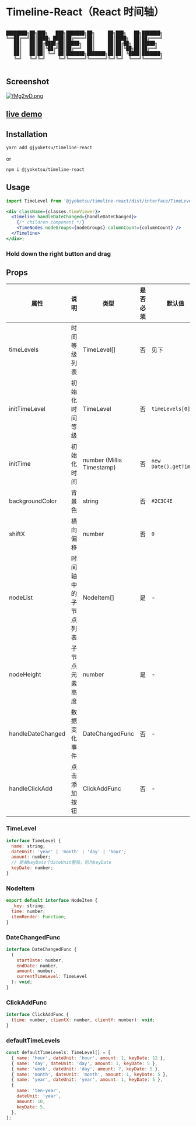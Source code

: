 # Timeline-React（React 时间轴）

```

████████╗██╗███╗   ███╗███████╗██╗     ██╗███╗   ██╗███████╗
╚══██╔══╝██║████╗ ████║██╔════╝██║     ██║████╗  ██║██╔════╝
   ██║   ██║██╔████╔██║█████╗  ██║     ██║██╔██╗ ██║█████╗
   ██║   ██║██║╚██╔╝██║██╔══╝  ██║     ██║██║╚██╗██║██╔══╝
   ██║   ██║██║ ╚═╝ ██║███████╗███████╗██║██║ ╚████║███████╗
   ╚═╝   ╚═╝╚═╝     ╚═╝╚══════╝╚══════╝╚═╝╚═╝  ╚═══╝╚══════╝


```

## Screenshot

[![fMg2wD.png](https://z3.ax1x.com/2021/08/07/fMg2wD.png)](https://imgtu.com/i/fMg2wD)

## [live demo](https://jyoketsu.github.io/timeline/)

## Installation

```bash
yarn add @jyoketsu/timeline-react
```

or

```
npm i @jyoketsu/timeline-react
```

## Usage

```jsx
import TimeLevel from '@jyoketsu/timeline-react/dist/interface/TimeLevel';

<div className={classes.timeViewer}>
  <Timeline handleDateChanged={handleDateChanged}>
    {/* children component */}
    <TimeNodes nodeGroups={nodeGroups} columnCount={columnCount} />
  </Timeline>
</div>;
```

### Hold down the right button and drag

## Props

| 属性              | 说明                 | 类型                      | 是否必须 | 默认值                 |
| ----------------- | -------------------- | ------------------------- | -------- | ---------------------- |
| timeLevels        | 时间等级列表         | TimeLevel[]               | 否       | 见下                   |
| initTimeLevel     | 初始化时间等级       | TimeLevel                 | 否       | `timeLevels[0]`        |
| initTime          | 初始化时间           | number (Millis Timestamp) | 否       | `new Date().getTime()` |
| backgroundColor   | 背景色               | string                    | 否       | `#2C3C4E`              |
| shiftX            | 横向偏移             | number                    | 否       | `0`                    |
| nodeList          | 时间轴中的子节点列表 | NodeItem[]                | 是       | -                      |
| nodeHeight        | 子节点元素高度       | number                    | 是       | -                      |
| handleDateChanged | 数据变化事件         | DateChangedFunc           | 否       | -                      |
| handleClickAdd    | 点击添加按钮         | ClickAddFunc              | 否       | -                      |

### TimeLevel

```js
interface TimeLevel {
  name: string;
  dateUnit: 'year' | 'month' | 'day' | 'hour';
  amount: number;
  // 能被keyDate个dateUnit整除，则为keyDate
  keyDate: number;
}
```

### NodeItem

```js
export default interface NodeItem {
  _key: string;
  time: number;
  itemRender: Function;
}

```

### DateChangedFunc

```js
interface DateChangedFunc {
  (
    startDate: number,
    endDate: number,
    amount: number,
    currentTimeLevel: TimeLevel
  ): void;
}
```

### ClickAddFunc

```js
interface ClickAddFunc {
  (time: number, clientX: number, clientY: number): void;
}
```

### defaultTimeLevels

```js
const defaultTimeLevels: TimeLevel[] = [
  { name: 'hour', dateUnit: 'hour', amount: 1, keyDate: 12 },
  { name: 'day', dateUnit: 'day', amount: 1, keyDate: 5 },
  { name: 'week', dateUnit: 'day', amount: 7, keyDate: 5 },
  { name: 'month', dateUnit: 'month', amount: 1, keyDate: 5 },
  { name: 'year', dateUnit: 'year', amount: 1, keyDate: 5 },
  {
    name: 'ten-year',
    dateUnit: 'year',
    amount: 10,
    keyDate: 5,
  },
];
```
